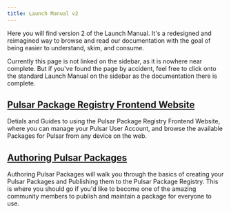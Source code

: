 ```yaml
---
title: Launch Manual v2
---
```


Here you will find version 2 of the Launch Manual. It's a redesigned and reimagined way to browse and read our documentation with the goal of being easier to understand, skim, and consume.

Currently this page is not linked on the sidebar, as it is nowhere near complete. But if you've found the page by accident, feel free to click onto the standard Launch Manual on the sidebar as the documentation there is complete.


## [Pulsar Package Registry Frontend Website](/docs/launch-manual-v2/sections/ppr-frontend)

Detials and Guides to using the Pulsar Package Registry Frontend Website, where you can manage your Pulsar User Account, and browse the available Packages for Pulsar from any device on the web.

## [Authoring Pulsar Packages](/docs/launch-manual-v2/sections/authoring-packages)

Authoring Pulsar Packages will walk you through the basics of creating your Pulsar Packages and Publishing them to the Pulsar Package Registry. This is where you should go if you'd like to become one of the amazing community members to publish and maintain a package for everyone to use.

